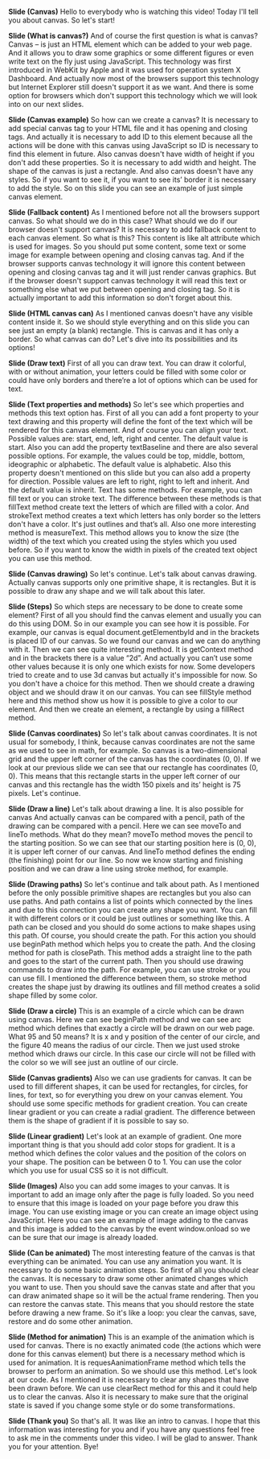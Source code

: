 **Slide (Canvas)**
Hello to everybody who is watching this video! Today I'll tell you about canvas.
So let's start!

**Slide (What is canvas?)**
And of course the first question is what is canvas? Canvas – is just an HTML element which can be added to your web page. And it allows you to draw some graphics or some different figures or even write text on the fly just using JavaScript.
This technology was first introduced in WebKit by Apple and it was used for operation system X Dashboard. And actually now most of the browsers support this technology but Internet Explorer still doesn't support it as we want. And there is some option for browsers which don't support this technology which we will look into on our next slides.

**Slide (Canvas example)**
So how can we create a canvas? It is necessary to add special canvas tag to your HTML file and it has opening and closing tags. And actually it is necessary to add ID to this element because all the actions will be done with this canvas using JavaScript so ID is necessary to find this element in future. Also canvas doesn't have width of height if you don't add these properties. So it is necessary to add width and height. The shape of the canvas is just a rectangle. And also canvas doesn't have any styles. So if you want to see it, if you want to see its’ border it is necessary to add the style. 
So on this slide you can see an example of just simple canvas element.

**Slide (Fallback content)**
As I mentioned before not all the browsers support canvas. So what should we do in this case? What should we do if our browser doesn't support canvas? It is necessary to add fallback content to each canvas element. 
So what is this? This content is like alt attribute which is used for images. So you should put some content, some text or some image for example between opening and closing canvas tag. And if the browser supports canvas technology it will ignore this content between opening and closing canvas tag and it will just render canvas graphics. But if the browser doesn't support canvas technology it will read this text or something else what we put between opening and closing tag.
So it is actually important to add this information so don't forget about this.

**Slide (HTML canvas can)**
As I mentioned canvas doesn't have any visible content inside it. So we should style everything and on this slide you can see just an empty (a blank) rectangle. This is canvas and it has only a border.
So what canvas can do? Let's dive into its possibilities and its options! 

**Slide (Draw text)**
First of all you can draw text. You can draw it colorful, with or without animation, your letters could be filled with some color or could have only borders and there’re a lot of options which can be used for text. 

**Slide (Text properties and methods)**
So let's see which properties and methods this text option has. First of all you can add a font property to your text drawing and this property will define the font of the text which will be rendered for this canvas element.
And of course you can align your text. Possible values are: start, end, left, right and center. The default value is start.
Also you can add the property textBaseline and there are also several possible options. For example, the values could be top, middle, bottom, ideographic or alphabetic. The default value is alphabetic.
Also this property doesn't mentioned on this slide but you can also add a property for direction. Possible values are left to right, right to left and inherit. And the default value is inherit.
Text has some methods. For example, you can fill text or you can stroke text. The difference between these methods is that fillText method create text the letters of which are filled with a color. And strokeText method creates a text which letters has only border so the letters don't have a color. It's just outlines and that’s all. 
Also one more interesting method is measureText. This method allows you to know the size (the width) of the text which you created using the styles which you used before. So if you want to know the width in pixels of the created text object you can use this method.

**Slide (Canvas drawing)**
So let's continue. Let's talk about canvas drawing. Actually canvas supports only one primitive shape, it is rectangles. But it is possible to draw any shape and we will talk about this later.

**Slide (Steps)**
So which steps are necessary to be done to create some element? First of all you should find the canvas element and usually you can do this using DOM. So in our example you can see how it is possible. For example, our canvas is equal document.getElementbyId and in the brackets is placed ID of our canvas. So we found our canvas and we can do anything with it. 
Then we can see quite interesting method. It is getContext method and in the brackets there is a value “2d”. And actually you can’t use some other values because it is only one which exists for now. Some developers tried to create and to use 3d canvas but actually it's impossible for now. So you don't have a choice for this method.
Then we should create a drawing object and we should draw it on our canvas. You can see fillStyle method here and this method show us how it is possible to give a color to our element. And then we create an element, a rectangle by using a fillRect method.

**Slide (Canvas coordinates)**
So let's talk about canvas coordinates. It is not usual for somebody, I think, because canvas coordinates are not the same as we used to see in math, for example. So canvas is a two-dimensional grid and the upper left corner of the canvas has the coordinates (0, 0).
If we look at our previous slide we can see that our rectangle has coordinates (0, 0). This means that this rectangle starts in the upper left corner of our canvas and this rectangle has the width 150 pixels and its’ height is 75 pixels. Let's continue.

**Slide (Draw a line)**
Let's talk about drawing a line.
It is also possible for canvas And actually canvas can be compared with a pencil, path of the drawing can be compared with a pencil.
Here we can see moveTo and lineTo methods. What do they mean? moveTo method moves the pencil to the starting position. So we can see that our starting position here is (0, 0), it is upper left corner of our canvas. And lineTo method defines the ending (the finishing) point for our line. So now we know starting and finishing position and we can draw a line using stroke method, for example.

**Slide (Drawing paths)**
So let's continue and talk about path. 
As I mentioned before the only possible primitive shapes are rectangles but you also can use paths. And path contains a list of points which connected by the lines and due to this connection you can create any shape you want. You can fill it with different colors or it could be just outlines or something like this. A path can be closed and you should do some actions to make shapes using this path.
Of course, you should create the path. For this action you should use beginPath method which helps you to create the path. And the closing method for path is closePath. This method adds a straight line to the path and goes to the start of the current path.
Then you should use drawing commands to draw into the path. For example, you can use stroke or you can use fill. I mentioned the difference between them, so stroke method creates the shape just by drawing its outlines and fill method creates a solid shape filled by some color. 

**Slide (Draw a circle)**
This is an example of a circle which can be drawn using canvas. Here we can see beginPath method and we can see arc method which defines that exactly a circle will be drawn on our web page. What 95 and 50 means? It is x and y position of the center of our circle, and the figure 40 means the radius of our circle. Then we just used stroke method which draws our circle.
In this case our circle will not be filled with the color so we will see just an outline of our circle.

**Slide (Canvas gradients)**
Also we can use gradients for canvas. It can be used to fill different shapes, it can be used for rectangles, for circles, for lines, for text, so for everything you drew on your canvas element.
You should use some specific methods for gradient creation. You can create linear gradient or you can create a radial gradient. The difference between them is the shape of gradient if it is possible to say so.

**Slide (Linear gradient)**
Let's look at an example of gradient. 
One more important thing is that you should add color stops for gradient. It is a method which defines the color values and the position of the colors on your shape. The position can be between 0 to 1. You can use the color which you use for usual CSS so it is not difficult.

**Slide (Images)**
Also you can add some images to your canvas. It is important to add an image only after the page is fully loaded. So you need to ensure that this image is loaded on your page before you draw this image. You can use existing image or you can create an image object using JavaScript. 
Here you can see an example of image adding to the canvas and this image is added to the canvas by the event window.onload so we can be sure that our image is already loaded.

**Slide (Can be animated)**
The most interesting feature of the canvas is that everything can be animated. You can use any animation you want. It is necessary to do some basic animation steps. So first of all you should clear the canvas. It is necessary to draw some other animated changes which you want to use. Then you should save the canvas state and after that you can draw animated shape so it will be the actual frame rendering. Then you can restore the canvas state. This means that you should restore the state before drawing a new frame. So it's like a loop: you clear the canvas, save, restore and do some other animation.

**Slide (Method for animation)**
This is an example of the animation which is used for canvas. There is no exactly animated code (the actions which were done for this canvas element) but there is a necessary method which is used for animation. It is requesAanimationFrame method which tells the browser to perform an animation. So we should use this method.
Let's look at our code. As I mentioned it is necessary to clear any shapes that have been drawn before. We can use clearRect method for this and it could help us to clear the canvas. Also it is necessary to make sure that the original state is saved if you change some style or do some transformations.

**Slide (Thank you)**
So that's all. It was like an intro to canvas. I hope that this information was interesting for you and if you have any questions feel free to ask me in the comments under this video. I will be glad to answer.
Thank you for your attention. Bye!
